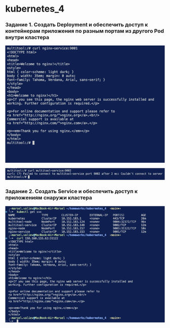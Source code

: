 # kubernetes_4

### Задание 1. Создать Deployment и обеспечить доступ к контейнерам приложения по разным портам из другого Pod внутри кластера
![alt text](screenshots/1.png)


![alt text](screenshots/2.png)

### Задание 2. Создать Service и обеспечить доступ к приложениям снаружи кластера

![alt text](screenshots/3.png)